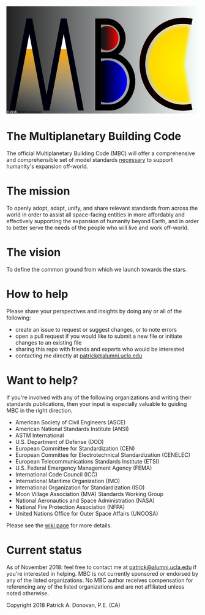 <img src="https://github.com/Engineer1119/space-bc/blob/master/LOGO4%20png.png" width="538" height="280" />

# The Multiplanetary Building Code
The official Multiplanetary Building Code (MBC) will offer a comprehensive and comprehensible set of model standards [necessary](https://github.com/Engineer1119/space-bc/wiki) to support humanity's expansion off-world.

# The mission
To openly adopt, adapt, unify, and share relevant standards from across the world in order to assist all space-facing entities in more affordably and effectively supporting the expansion of humanity beyond Earth, and in order to better serve the needs of the people who will live and work off-world.

# The vision
To define the common ground from which we launch towards the stars.

# How to help
Please share your perspectives and insights by doing any or all of the following:
- create an issue to request or suggest changes, or to note errors
- open a pull request if you would like to submit a new file or initiate changes to an existing file
- sharing this repo with friends and experts who would be interested
- contacting me directly at patrick@alumni.ucla.edu 

# Want to help?
If you're involved with any of the following organizations and writing their standards publications, then your input is especially valuable to guiding MBC in the right direction.
- American Society of Civil Engineers (ASCE)
- American National Standards Institute (ANSI)
- ASTM International
- U.S. Department of Defense (DOD)
- European Committee for Standardization (CEN)
- European Committee for Electrotechnical Standardization (CENELEC)
- European Telecommunications Standards Institute (ETSI)
- U.S. Federal Emergency Management Agency (FEMA) 
- International Code Council (ICC)
- International Maritime Organization (IMO)
- International Organization for Standardization (ISO)
- Moon Village Association (MVA) Standards Working Group
- National Aeronautics and Space Administration (NASA)
- National Fire Protection Association (NFPA)
- United Nations Office for Outer Space Affairs (UNOOSA)

Please see the [wiki page](https://github.com/Engineer1119/space-bc/wiki/Who-can-help%3F) for more details.

# Current status
As of November 2018: feel free to contact me at patrick@alumni.ucla.edu if you're interested in helping. MBC is not currently sponsored or endorsed by any of the listed organizations. No MBC author receives compensation for referencing any of the listed organizations and are not affiliated unless noted otherwise.

Copyright 2018 Patrick A. Donovan, P.E. (CA)
